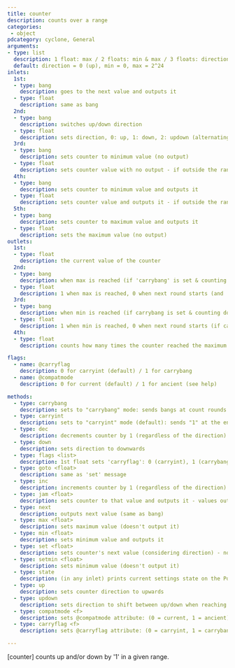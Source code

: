 ```yaml
---
title: counter
description: counts over a range
categories:
 - object
pdcategory: cyclone, General
arguments:
- type: list
  description: 1 float: max / 2 floats: min & max / 3 floats: direction (0: up / 1: down / 2: updown), min & max
  default: direction = 0 (up), min = 0, max = 2^24
inlets:
  1st:
  - type: bang
    description: goes to the next value and outputs it
  - type: float
    description: same as bang
  2nd:
  - type: bang
    description: switches up/down direction
  - type: float
    description: sets direction, 0: up, 1: down, 2: updown (alternating)
  3rd:
  - type: bang
    description: sets counter to minimum value (no output)
  - type: float
    description: sets counter value with no output - if outside the range, it resets min/max according to compatmode (see help)
  4th:
  - type: bang
    description: sets counter to minimum value and outputs it
  - type: float
    description: sets counter value and outputs it - if outside the range, it resets min/max according to compatmode (see help)
  5th:
  - type: bang
    description: sets counter to maximum value and outputs it
  - type: float
    description: sets the maximum value (no output)
outlets:
  1st:
  - type: float
    description: the current value of the counter
  2nd:
  - type: bang
    description: when max is reached (if 'carrybang' is set & counting up)
  - type: float
    description: 1 when max is reached, 0 when next round starts (and 'carryint' is set and counting up)
  3rd:
  - type: bang
    description: when min is reached (if carrybang is set & counting down)
  - type: float
    description: 1 when min is reached, 0 when next round starts (if carryint is set and counting down)
  4th:
  - type: float
    description: counts how many times the counter reached the maximum

flags:
  - name: @carryflag
    description: 0 for carryint (default) / 1 for carrybang
  - name: @compatmode
    description: 0 for current (default) / 1 for ancient (see help)

methods:
  - type: carrybang
    description: sets to "carrybang" mode: sends bangs at count rounds
  - type: carryint
    description: sets to "carryint" mode (default): sends "1" at the end of a count round, "0" at the start of the next round
  - type: dec
    description: decrements counter by 1 (regardless of the direction)
  - type: down
    description: sets direction to downwards
  - type: flags <list>
    description: 1st float sets 'carryflag': 0 (carryint), 1 (carrybang). 2nd sets 'compatmode' mode: 0 (current), 1 (ancient)
  - type: goto <float>
    description: same as 'set' message
  - type: inc
    description: increments counter by 1 (regardless of the direction)
  - type: jam <float>
    description: sets counter to that value and outputs it - values outside the range are ignored
  - type: next
    description: outputs next value (same as bang)
  - type: max <float>
    description: sets maximum value (doesn't output it)
  - type: min <float>
    description: sets minimum value and outputs it
  - type: set <float>
    description: sets counter's next value (considering direction) - no output
  - type: setmin <float>
    description: sets minimum value (doesn't output it)
  - type: state
    description: (in any inlet) prints current settings state on the Pd window
  - type: up
    description: sets counter direction to upwards
  - type: updown
    description: sets direction to shift between up/down when reaching limits
  - type: compatmode <f>
    description: sets @compatmode attribute: (0 = current, 1 = ancient)
  - type: carryflag <f>
    description: sets @carryflag attribute: (0 = carryint, 1 = carrybang)

---
```


[counter] counts up and/or down by '1' in a given range.

